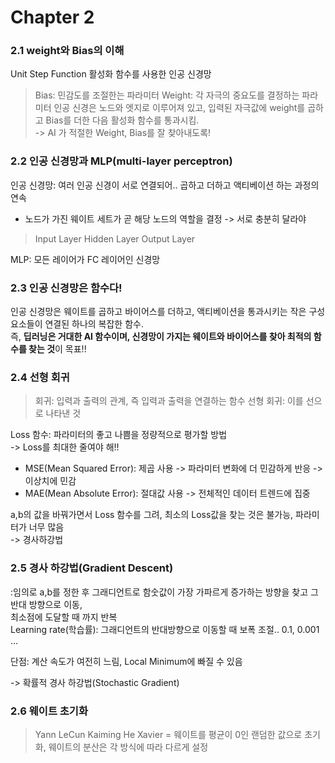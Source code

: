 # Chapter 2
 
 ### 2.1 weight와 Bias의 이해
 Unit Step Function 활성화 함수를 사용한 인공 신경망
 > Bias: 민감도를 조절한는 파라미터
 > Weight: 각 자극의 중요도를 결정하는 파라미터
 > 인공 신경은 노드와 엣지로 이루어져 있고, 입력된 자극값에 weight를 곱하고 Bias를 더한 다음 활성화 함수를 통과시킴.   
 -> AI 가 적절한 Weight, Bias를 잘 찾아내도록!
      
 ### 2.2 인공 신경망과 MLP(multi-layer perceptron)
인공 신경망: 여러 인공 신경이 서로 연결되어.. 곱하고 더하고 액티베이션 하는 과정의 연속      
- 노드가 가진 웨이트 세트가 곧 해당 노드의 역할을 결정 -> 서로 충분히 달라야
> Input Layer
> Hidden Layer
> Output Layer

MLP: 모든 레이어가 FC 레이어인 신경망

### 2.3 인공 신경망은 함수다!
인공 신경망은 웨이트를 곱하고 바이어스를 더하고, 액티베이션을 통과시키는 작은 구성 요소들이 연결된 하나의 복잡한 함수.     
즉, **딥러닝은 거대한 AI 함수이며, 신경망이 가지는 웨이트와 바이어스를 찾아 최적의 함수를 찾는 것**이 목표!!

### 2.4 선형 회귀
> 회귀: 입력과 출력의 관계, 즉 입력과 출력을 연결하는 함수
> 선형 회귀: 이를 선으로 나타낸 것    

Loss 함수: 파라미터의 좋고 나쁨을 정량적으로 평가할 방법    
-> Loss를 최대한 줄여야 해!!
- MSE(Mean Squared Error): 제곱 사용 -> 파라미터 변화에 더 민감하게 반응 -> 이상치에 민감    
- MAE(Mean Absolute Error): 절대값 사용 -> 전체적인 데이터 트렌드에 집중    
      
a,b의 값을 바꿔가면서 Loss 함수를 그려, 최소의 Loss값을 찾는 것은 불가능, 파라미터가 너무 많음    
-> 경사하강법    
     
### 2.5 경사 하강법(Gradient Descent)
:임의로 a,b를 정한 후 그래디언트로 함숫값이 가장 가파르게 증가하는 방향을 찾고 그 반대 방향으로 이동,   
최소점에 도달할 때 까지 반복     
Learning rate(학습률): 그래디언트의 반대방향으로 이동할 때 보폭 조절.. 0.1, 0.001 ...      
       
단점: 계산 속도가 여전히 느림, Local Minimum에 빠질 수 있음      
      
-> 확률적 경사 하강법(Stochastic Gradient)       
        
### 2.6 웨이트 초기화
> Yann LeCun 
> Kaiming He
> Xavier
= 웨이트를 평균이 0인 랜덤한 값으로 초기화, 웨이트의 분산은 각 방식에 따라 다르게 설정






